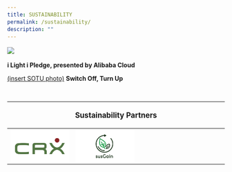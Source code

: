 ```yaml
---
title: SUSTAINABILITY
permalink: /sustainability/
description: ""
---
```

<p style="font-size:17px; line-height:40px">

[![](/images/Sustainability/compressed%20202301_iiight%20singapore%20(ilip%20banner%20-%201920px%20x%201080px)-min.jpg)](/sustainability/ilightipledge)

<b>i Light i Pledge, presented by Alibaba Cloud</b>


[(insert SOTU photo)](/sustainability/switch-off-turn-up)
	<b> Switch Off, Turn Up</b></p>

<br>
<table style="width:100%">
<thead><tr><th colspan="4"><p style="font-size: 17px; line-height: 20px"> Sustainability Partners</p></th>
	</tr></thead>
	<tbody>
		<tr>
			<td style="width:30%"><a target="_blank" href="https://www.climateresources.net"><img align="left" src="/images/About/Sponsor%20Acknowledgement/crx_resized%20web%20version.png"></a></td>
			<td style="width:30%"><a target="_blank" href="https:www.susGain.com"><img align="left" src="/images/About/Sponsor%20Acknowledgement/sus%20grain_resized%20web%20version.png"></a></td>
			<td style="width:40%"></td>
		</tr>
	</tbody>
</table><p></p>